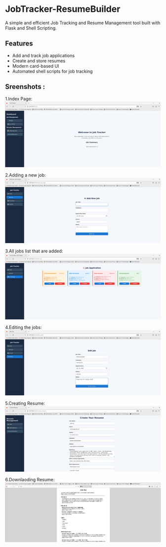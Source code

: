 # JobTracker-ResumeBuilder
A simple and efficient Job Tracking and Resume Management tool built with Flask and Shell Scripting.
## Features
- Add and track job applications  
- Create and store resumes   
- Modern card-based UI  
- Automated shell scripts for job tracking

## Sreenshots :
1.Index Page:
![image alt](https://github.com/Ashish-j0511/JobTracker-ResumeBuilder/blob/a14f2a070c03cb43e7418152e863b00565a12a30/index.png)

2.Adding a new job:
![image alt](https://github.com/Ashish-j0511/JobTracker-ResumeBuilder/blob/b640d013d824ccd05408ba0ffc410c891fe254f5/add_job.png)

3.All jobs list that are added:
![image alt](https://github.com/Ashish-j0511/JobTracker-ResumeBuilder/blob/a14f2a070c03cb43e7418152e863b00565a12a30/job_list.png)

4.Editing the jobs:
![image alt](https://github.com/Ashish-j0511/JobTracker-ResumeBuilder/blob/a14f2a070c03cb43e7418152e863b00565a12a30/edit_job.png
)

5.Creating Resume:
![image alt](https://github.com/Ashish-j0511/JobTracker-ResumeBuilder/blob/a14f2a070c03cb43e7418152e863b00565a12a30/create_resume.png)

6.Downlaoding Resume:
![image alt](https://github.com/Ashish-j0511/JobTracker-ResumeBuilder/blob/a14f2a070c03cb43e7418152e863b00565a12a30/download_resume.png)
